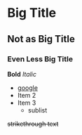 # Big Title
## Not as Big Title
### Even Less Big Title

**Bold**
*Italic*
- [google](https://www.google.com/)
- Item 2
- Item 3
	+ sublist
	
~~strikethrough text~~
